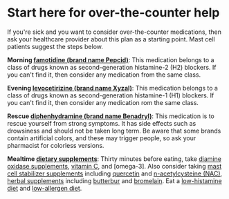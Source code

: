 # Start here for over-the-counter help

If you're sick and you want to consider over-the-counter medications, then ask your healthcare provider about this plan as a starting point. Mast cell patients suggest the steps below.

**Morning [famotidine (brand name Pepcid)](../famotidine/)**: This medication belongs to a class of drugs known as second-generation histamine-2 (H2) blockers. If you can't find it, then consider any medication from the same class.

**Evening [levocetirizine (brand name Xyzal)](../levocetirizine/)**: This medication belongs to a class of drugs known as second-generation histamine-1 (H1) blockers. If you can't find it, then consider any medication rom the same class.

**Rescue [diphenhydramine (brand name Benadryl)](../diphenhydramine/)**: This medication is to rescue yourself from strong symptoms. It has side effects such as drowsiness and should not be taken long term. Be aware that some brands contain artificial colors, and these may trigger people, so ask your pharmacist for colorless versions.
  
**Mealtime [dietary supplements](../dietary-supplements/)**: Thirty minutes before eating, take [diamine oxidase supplements](../diamine-oxidase-suppplements/), [vitamin C](../vitamin-c/), and [omega-3]. Also consider taking [mast cell stabilizer supplements](../mast-cell-stabilizer-supplements/) including [quercetin](../quercetin) and [n-acetylcysteine (NAC)](../n-acetyl-cysteine/), [herbal supplements](../herbal-supplements) including [butterbur](../butterbur/) and [bromelain](../bromelain/). Eat a [low-histamine diet](../low-histamine-diet) and [low-allergen diet](../low-allergen-diet/).